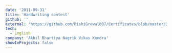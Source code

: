 ```yaml
---
date: '2011-09-31'
title: 'Handwriting contest'
github: ''
external: 'https://github.com/RishiGrewal007/Certificates/blob/master/2011_09_31_Handwriting_contest.pdf'
tech:
  - English
company: 'Akhil Bhartiya Nagrik Vikas Kendra'
showInProjects: false
---
```



